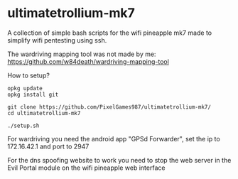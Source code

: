 # ultimatetrollium-mk7
A collection of simple bash scripts for the wifi pineapple mk7 made to simplify wifi pentesting using ssh.

The wardriving mapping tool was not made by me: https://github.com/w84death/wardriving-mapping-tool

How to setup?
```
opkg update
opkg install git

git clone https://github.com/PixelGames987/ultimatetrollium-mk7/
cd ultimatetrollium-mk7

./setup.sh
```

For wardriving you need the android app "GPSd Forwarder", set the ip to 172.16.42.1 and port to 2947

For the dns spoofing website to work you need to stop the web server in the Evil Portal module on the wifi pineapple web interface
